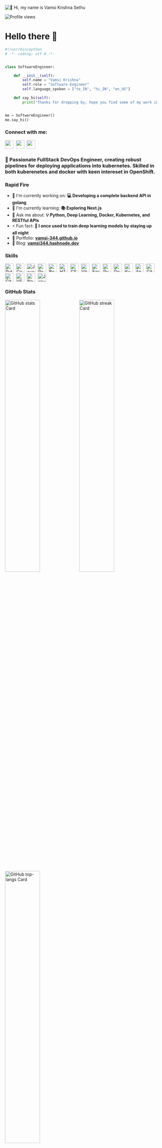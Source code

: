 ![👋 Hi, my name is Vamsi Krishna Sethu](https://user-images.githubusercontent.com/10498744/210012254-234538ff-d198-48aa-8964-37e6fd45d227.gif)

![Profile views](https://komarev.com/ghpvc/?username=Vamsi-344&label=Profile%20views&color=0e75b6&style=flat)

<!-- <div id="toc">
  <ul align="left" style="list-style: none">
    <summary>
      <h1>
        👋 Hello there
      </h1>
    </summary>
  </ul>
</div> -->

# Hello there 👋 

```python
#!/usr/bin/python
# -*- coding: utf-8 -*-


class SoftwareEngineer:

    def __init__(self):
        self.name = "Vamsi Krishna"
        self.role = "Software Engineer"
        self.language_spoken = ["te_IN", "hi_IN", "en_US"]

    def say_hi(self):
        print("Thanks for dropping by, hope you find some of my work interesting.")


me = SoftwareEngineer()
me.say_hi()
```

**<h3 align="left">Connect with me:</h3>** 
<p align="left"><a href="sethuvamsikrishna@gmail.com" target="_blank"><img src="https://img.shields.io/badge/Gmail-D14836?style=for-the-badge&logo=gmail&logoColor=white" height="28" style="margin-right: 4px"></a> <a href="https://github.com/Vamsi-344" target="_blank"><img src="https://img.shields.io/badge/GitHub-100000?style=for-the-badge&logo=github&logoColor=white" height="28" style="margin-right: 4px"></a> <a href="https://www.linkedin.com/in/vamsi344" target="_blank"><img src="https://img.shields.io/badge/LinkedIn-0077B5?style=for-the-badge&logo=linkedin&logoColor=white" height="28" style="margin-right: 4px"></a></p>

 **<h3 align="left">🚀 Passionate FullStack DevOps Engineer, creating robust pipelines for deploying applications into kubernetes. Skilled in both kuberenetes and docker with keen intereset in OpenShift.</h3>**

**<h3 align="left">Rapid Fire</h3>**

- 💼 I'm currently working on: **💻 Developing a complete backend API in golang**
- 🌱 I'm currently learning: **📚 Exploring Next.js**
- 💬 Ask me about: **💡 Python, Deep Learning, Docker, Kubernetes, and RESTful APIs**
- ⚡ Fun fact: **🎢 I once used to train deep learning models by staying up all night**
- 📂 Portfolio: **<a href="https://vamsi-344.github.io" target="_blank">vamsi-344.github.io</a>**
- 📝 Blog: **<a href="https://vamsi344.hashnode.dev" target="_blank">vamsi344.hashnode.dev</a>**


 **<h3 align="left">Skills</h3>**

<div style="display: flex; flex-wrap: wrap; gap: 4px; justify-content: left;"><img src="https://cdn.jsdelivr.net/gh/devicons/devicon/icons/python/python-original.svg" height="28" alt="Python" style="margin-right: 4px"> <img src="https://cdn.jsdelivr.net/gh/devicons/devicon/icons/go/go-original.svg" height="28" alt="Go" style="margin-right: 4px"> <img src="https://cdn.jsdelivr.net/gh/devicons/devicon/icons/javascript/javascript-original.svg" height="28" alt="JavaScript" style="margin-right: 4px"> <img src="https://cdn.jsdelivr.net/gh/devicons/devicon/icons/react/react-original.svg" height="28" alt="React" style="margin-right: 4px"> <img src="https://cdn.jsdelivr.net/gh/devicons/devicon/icons/bootstrap/bootstrap-original.svg" height="28" alt="Bootstrap" style="margin-right: 4px"> <img src="https://cdn.jsdelivr.net/gh/devicons/devicon/icons/html5/html5-original.svg" height="28" alt="HTML5" style="margin-right: 4px"> <img src="https://cdn.jsdelivr.net/gh/devicons/devicon/icons/css3/css3-original.svg" height="28" alt="CSS3" style="margin-right: 4px"> <img src="https://cdn.jsdelivr.net/gh/devicons/devicon@latest/icons/vitejs/vitejs-original.svg" height="28" alt="Vite" style="margin-right: 4px"> <img src="https://cdn.jsdelivr.net/gh/devicons/devicon/icons/fastapi/fastapi-original.svg" height="28" alt="FastAPI" style="margin-right: 4px"> <img src="https://cdn.jsdelivr.net/gh/devicons/devicon/icons/pytorch/pytorch-original.svg" height="28" alt="PyTorch" style="margin-right: 4px"> <img src="https://cdn.jsdelivr.net/gh/devicons/devicon/icons/docker/docker-original.svg" height="28" alt="Docker" style="margin-right: 4px"> <img src="https://cdn.jsdelivr.net/gh/devicons/devicon/icons/kubernetes/kubernetes-original.svg" height="28" alt="Kubernetes" style="margin-right: 4px"> <img src="https://cdn.jsdelivr.net/gh/devicons/devicon/icons/ansible/ansible-original.svg" height="28" alt="Ansible" style="margin-right: 4px"> <img src="https://cdn.jsdelivr.net/gh/devicons/devicon/icons/git/git-original.svg" height="28" alt="Git" style="margin-right: 4px"> <img src="https://cdn.jsdelivr.net/gh/devicons/devicon/icons/github/github-original.svg" height="28" alt="GitHub" style="margin-right: 4px"> <img src="https://cdn.jsdelivr.net/gh/devicons/devicon@latest/icons/vscode/vscode-original.svg" height="28" alt="VSCode" style="margin-right: 4px"> <img src="https://cdn.jsdelivr.net/gh/devicons/devicon/icons/nextjs/nextjs-original.svg" height="28" alt="Next.js" style="margin-right: 4px"> <img src="https://cdn.jsdelivr.net/gh/devicons/devicon/icons/jekyll/jekyll-original.svg" height="28" alt="Jekyll" style="margin-right: 4px"></div>

 **<h3 align="left">GitHub Stats</h3>**

<p align="left">
  <img width="48%" src="https://github-readme-stats.vercel.app/api?username=Vamsi-344&theme=react&hide_title=false&hide_rank=false&show_icons=false&include_all_commits=false&count_private=true&line_height=23" alt="GitHub stats Card" />
  <img width="48%" src="https://streak-stats.demolab.com/?user=Vamsi-344&theme=react&hide_border=false&date_format=M+j%5B%2C+Y%5D&mode=daily&hide_total_contributions=false&hide_current_streak=false&hide_longest_streak=false&card_height=200" alt="GitHub streak Card" />
</p>

<p align="left">
  <img width="48%" src="https://github-readme-stats.vercel.app/api/top-langs?username=Vamsi-344&theme=react&hide_title=false&layout=compact&langs_count=6&hide_progress=false&card_width=400" alt="GitHub top-langs Card" />
</p>


 **<h3 align="left">Roadmap.sh stats</h3>**

[![roadmap.sh](https://roadmap.sh/card/wide/66dd7563c46f68d052e6e56f?variant=dark)](https://roadmap.sh)

 **<h3 align="left">daily.dev stats</h3>**

<a href="https://app.daily.dev/vamsi344"><img src="https://api.daily.dev/devcards/v2/NVjIiqy5uFOe7CnAQS70S.png?type=wide&r=5jb" width="652" alt="Vamsi Krishna Sethu's Dev Card"/></a>